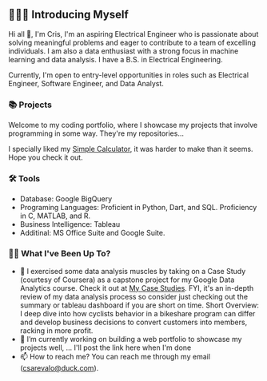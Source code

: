 ## 🙋🏻‍♂️ Introducing Myself 

Hi all 👋, I'm Cris, I'm an aspiring Electrical Engineer who is passionate about solving meaningful problems and eager to contribute to a team of excelling individuals. I am also a data enthusiast with a strong focus in machine learning and data analysis. I have a B.S. in Electrical Engineering. 

Currently, I'm open to entry-level opportunities in roles such as Electrical Engineer, Software Engineer, and Data Analyst.

### 📚 Projects

Welcome to my coding portfolio, where I showcase my projects that involve programming in some way. They're my repositories...

I specially liked my [Simple Calculator](https://csarevalo.github.io/Flutter-App-Simple-Calculator/), it was harder to make than it seems. Hope you check it out.


### 🛠️ Tools

- Database: Google BigQuery
- Programing Languages: Proficient in Python, Dart, and SQL. Proficiency in C, MATLAB, and R.
- Business Intelligence: Tableau
- Additinal: MS Office Suite and Google Suite.


### 🤷‍♂ What I've Been Up To?
- 🌱 I exercised some data analysis muscles by taking on a Case Study (courtesy of Coursera) as a capstone project for my Google Data Analytics course. Check it out at [My Case Studies](https://csarevalo.github.io/Case-Studies/). FYI, it's an in-depth review of my data analysis process so consider just checking out the summary or tableau dashboard if you are short on time. Short Overview: I deep dive into how cyclists behavior in a bikeshare program can differ and develop business decisions to convert customers into members, racking in more profit.
- 💞️ I’m currently working on building a web portfolio to showcase my projects well, ... I'll post the link here when I'm done
- 📫 How to reach me? You can reach me through my email (csarevalo@duck.com).



<!--
###🙋🏻‍♂️ Introducing Myself

I'm Cristian, a data junior enthusiast with a strong focus in SQL. 

With expertise in query optimization, database design, data modeling, and data analysis, I'm passionate about helping businesses make sense of their data.

Currently, I'm open to opportunities in roles such as Electrical Engineering, Machine Learning, Data Analyst, Business Intelligence Analyst, and Analytics Engineer.

- Python: NumPy, Pandas, Matplotlib,...

###📚 Projects

### 🛠️ Tools

- 1
- 2...
--->
